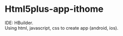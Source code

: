 # Html5plus-app-ithome
IDE: HBuilder.<br />
Using html, javascript, css to create app (android, ios).
